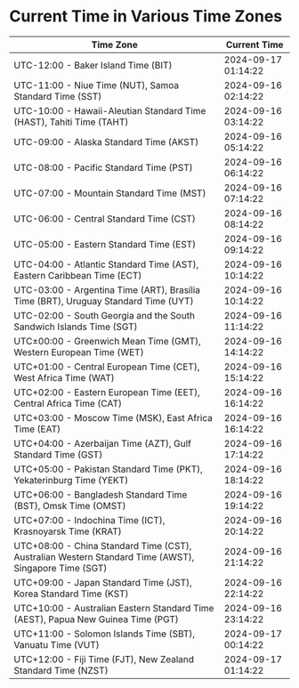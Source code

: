 # Current Time in Various Time Zones

| Time Zone | Current Time |
|-----------|--------------|
| UTC-12:00 - Baker Island Time (BIT) | 2024-09-17 01:14:22 |
| UTC-11:00 - Niue Time (NUT), Samoa Standard Time (SST) | 2024-09-16 02:14:22 |
| UTC-10:00 - Hawaii-Aleutian Standard Time (HAST), Tahiti Time (TAHT) | 2024-09-16 03:14:22 |
| UTC-09:00 - Alaska Standard Time (AKST) | 2024-09-16 05:14:22 |
| UTC-08:00 - Pacific Standard Time (PST) | 2024-09-16 06:14:22 |
| UTC-07:00 - Mountain Standard Time (MST) | 2024-09-16 07:14:22 |
| UTC-06:00 - Central Standard Time (CST) | 2024-09-16 08:14:22 |
| UTC-05:00 - Eastern Standard Time (EST) | 2024-09-16 09:14:22 |
| UTC-04:00 - Atlantic Standard Time (AST), Eastern Caribbean Time (ECT) | 2024-09-16 10:14:22 |
| UTC-03:00 - Argentina Time (ART), Brasília Time (BRT), Uruguay Standard Time (UYT) | 2024-09-16 10:14:22 |
| UTC-02:00 - South Georgia and the South Sandwich Islands Time (SGT) | 2024-09-16 11:14:22 |
| UTC±00:00 - Greenwich Mean Time (GMT), Western European Time (WET) | 2024-09-16 14:14:22 |
| UTC+01:00 - Central European Time (CET), West Africa Time (WAT) | 2024-09-16 15:14:22 |
| UTC+02:00 - Eastern European Time (EET), Central Africa Time (CAT) | 2024-09-16 16:14:22 |
| UTC+03:00 - Moscow Time (MSK), East Africa Time (EAT) | 2024-09-16 16:14:22 |
| UTC+04:00 - Azerbaijan Time (AZT), Gulf Standard Time (GST) | 2024-09-16 17:14:22 |
| UTC+05:00 - Pakistan Standard Time (PKT), Yekaterinburg Time (YEKT) | 2024-09-16 18:14:22 |
| UTC+06:00 - Bangladesh Standard Time (BST), Omsk Time (OMST) | 2024-09-16 19:14:22 |
| UTC+07:00 - Indochina Time (ICT), Krasnoyarsk Time (KRAT) | 2024-09-16 20:14:22 |
| UTC+08:00 - China Standard Time (CST), Australian Western Standard Time (AWST), Singapore Time (SGT) | 2024-09-16 21:14:22 |
| UTC+09:00 - Japan Standard Time (JST), Korea Standard Time (KST) | 2024-09-16 22:14:22 |
| UTC+10:00 - Australian Eastern Standard Time (AEST), Papua New Guinea Time (PGT) | 2024-09-16 23:14:22 |
| UTC+11:00 - Solomon Islands Time (SBT), Vanuatu Time (VUT) | 2024-09-17 00:14:22 |
| UTC+12:00 - Fiji Time (FJT), New Zealand Standard Time (NZST) | 2024-09-17 01:14:22 |
